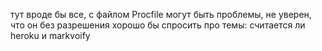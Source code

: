 тут вроде бы все, с файлом Procfile могут быть проблемы, не уверен, что он без разрешения
хорошо бы спросить про темы: считается ли heroku и markvoify
